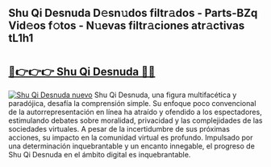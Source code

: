 ## Shu Qi Desnuda D𝚎sn𝚞dos filtr𝚊dos - Parts-BZq Vid𝚎os f𝚘tos - N𝚞evas filtr𝚊ciones atr𝚊ctivas tL1h1

# <h2><a href="http://mb4a8c.tromn.icu/?c=Shu+Qi+Desnuda">🔗👉👉👉 Shu Qi Desnuda 🔗🔗</a></h2>

[![Shu Qi Desnuda nuevo](https://i.imgur.com/pEAQMta.gif)](http://mb4a8c.tromn.icu/?c=Shu+Qi+Desnuda)
Shu Qi Desnuda, una figura multifacética y paradójica, desafía la comprensión simple. Su enfoque poco convencional de la autorrepresentación en línea ha atraído y ofendido a los espectadores, estimulando debates sobre moralidad, privacidad y las complejidades de las sociedades virtuales. A pesar de la incertidumbre de sus próximas acciones, su impacto en la comunidad virtual es profundo. Impulsado por una determinación inquebrantable y un encanto innegable, el progreso de Shu Qi Desnuda en el ámbito digital es inquebrantable.
